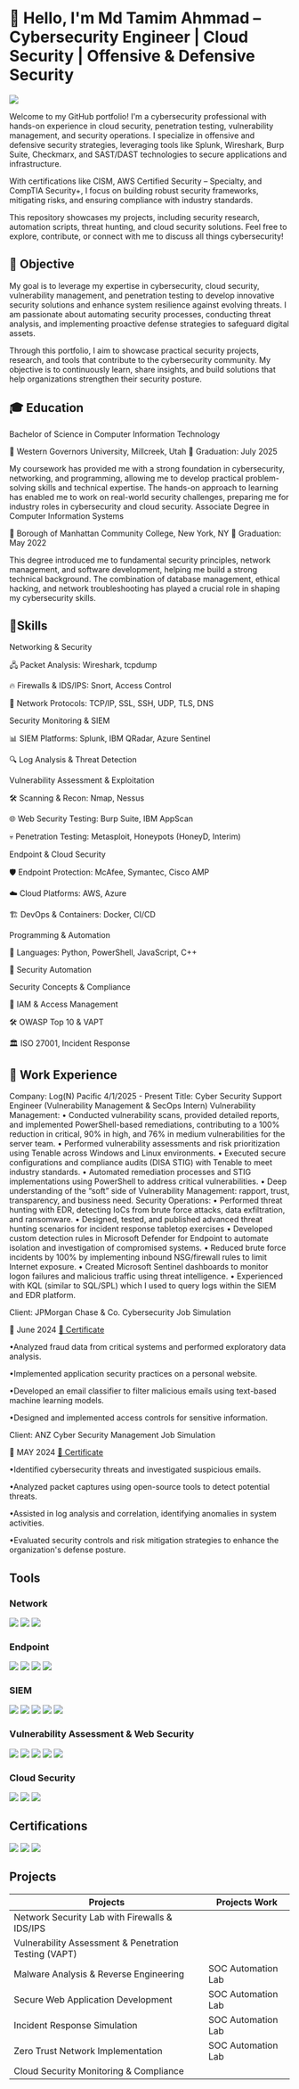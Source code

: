 # 👋 Hello, I'm Md Tamim Ahmmad – Cybersecurity Engineer | Cloud Security | Offensive & Defensive Security

<a href="https://www.linkedin.com/in/md-tamim-/"><img src="https://img.shields.io/badge/-LinkedIn-0072b1?&style=for-the-badge&logo=linkedin&logoColor=white" /></a>

Welcome to my GitHub portfolio! I'm a cybersecurity professional with hands-on experience in cloud security, penetration testing, vulnerability management, and security operations. I specialize in offensive and defensive security strategies, leveraging tools like Splunk, Wireshark, Burp Suite, Checkmarx, and SAST/DAST technologies to secure applications and infrastructure.

With certifications like CISM, AWS Certified Security – Specialty, and CompTIA Security+, I focus on building robust security frameworks, mitigating risks, and ensuring compliance with industry standards.

This repository showcases my projects, including security research, automation scripts, threat hunting, and cloud security solutions. Feel free to explore, contribute, or connect with me to discuss all things cybersecurity!

## 🎯 Objective
My goal is to leverage my expertise in cybersecurity, cloud security, vulnerability management, and penetration testing to develop innovative security solutions and enhance system resilience against evolving threats. I am passionate about automating security processes, conducting threat analysis, and implementing proactive defense strategies to safeguard digital assets.

Through this portfolio, I aim to showcase practical security projects, research, and tools that contribute to the cybersecurity community. My objective is to continuously learn, share insights, and build solutions that help organizations strengthen their security posture.

## 🎓 Education
Bachelor of Science in Computer Information Technology

📍 Western Governors University, Millcreek, Utah
📅 Graduation: July 2025

My coursework has provided me with a strong foundation in cybersecurity, networking, and programming, allowing me to develop practical problem-solving skills and technical expertise. The hands-on approach to learning has enabled me to work on real-world security challenges, preparing me for industry roles in cybersecurity and cloud security.
Associate Degree in Computer Information Systems

📍 Borough of Manhattan Community College, New York, NY
📅 Graduation: May 2022

This degree introduced me to fundamental security principles, network management, and software development, helping me build a strong technical background. The combination of database management, ethical hacking, and network troubleshooting has played a crucial role in shaping my cybersecurity skills.

## 🚀Skills

Networking & Security

  🖧 Packet Analysis: Wireshark, tcpdump
  
  🔥 Firewalls & IDS/IPS: Snort, Access Control
  
  📡 Network Protocols: TCP/IP, SSL, SSH, UDP, TLS, DNS

Security Monitoring & SIEM

  📊 SIEM Platforms: Splunk, IBM QRadar, Azure Sentinel
  
  🔍 Log Analysis & Threat Detection

Vulnerability Assessment & Exploitation

  🛠 Scanning & Recon: Nmap, Nessus
  
  🌐 Web Security Testing: Burp Suite, IBM AppScan
  
  💀 Penetration Testing: Metasploit, Honeypots (HoneyD, Interim)

Endpoint & Cloud Security

  🛡 Endpoint Protection: McAfee, Symantec, Cisco AMP
  
  ☁️ Cloud Platforms: AWS, Azure
  
  🏗 DevOps & Containers: Docker, CI/CD

Programming & Automation

  🐍 Languages: Python, PowerShell, JavaScript, C++
  
  🤖 Security Automation

Security Concepts & Compliance

  🔐 IAM & Access Management
  
  🛠 OWASP Top 10 & VAPT
  
  🏛 ISO 27001, Incident Response
  

## 💼 Work Experience

Company: Log(N) Pacific	                                                                                                                                                                                            4/1/2025 - Present
Title: Cyber Security Support Engineer (Vulnerability Management & SecOps Intern)
Vulnerability Management:
•	Conducted vulnerability scans, provided detailed reports, and implemented PowerShell-based remediations, contributing to a 100% reduction in critical, 90% in high, and 76% in medium vulnerabilities for the server team.
•	Performed vulnerability assessments and risk prioritization using Tenable across Windows and Linux environments.
•	Executed secure configurations and compliance audits (DISA STIG) with Tenable to meet industry standards.
•	Automated remediation processes and STIG implementations using PowerShell to address critical vulnerabilities.
•	Deep understanding of the “soft” side of Vulnerability Management: rapport, trust, transparency, and business need.
Security Operations:
•	Performed threat hunting with EDR, detecting IoCs from brute force attacks, data exfiltration, and ransomware.
•	Designed, tested, and published advanced threat hunting scenarios for incident response tabletop exercises
•	Developed custom detection rules in Microsoft Defender for Endpoint to automate isolation and investigation of compromised systems.
•	Reduced brute force incidents by 100% by implementing inbound NSG/firewall rules to limit Internet exposure.
•	Created Microsoft Sentinel dashboards to monitor logon failures and malicious traffic using threat intelligence.
•	Experienced with KQL (similar to SQL/SPL) which I used to query logs within the SIEM and EDR platform.

Client: JPMorgan Chase & Co. Cybersecurity Job Simulation

📅 June 2024 [📜 Certificate](https://imgur.com/fd1UAGk)

  •Analyzed fraud data from critical systems and performed exploratory data analysis.
  
  •Implemented application security practices on a personal website.
  
  •Developed an email classifier to filter malicious emails using text-based machine learning models.
  
  •Designed and implemented access controls for sensitive information.

Client: ANZ Cyber Security Management Job Simulation

📅 MAY 2024 [📜 Certificate](https://imgur.com/2snnosk)


  •Identified cybersecurity threats and investigated suspicious emails.
  
  •Analyzed packet captures using open-source tools to detect potential threats.
  
  •Assisted in log analysis and correlation, identifying anomalies in system activities.
  
  •Evaluated security controls and risk mitigation strategies to enhance the organization's defense posture.


## Tools


### Network
<div>
    <img src="https://img.shields.io/badge/-Wireshark-1679A7?&style=for-the-badge&logo=Wireshark&logoColor=white" />
    <img src="https://img.shields.io/badge/-tcpdump-5E4CBB?&style=for-the-badge&logoColor=white" />
    <img src="https://img.shields.io/badge/-Snort-FF0000?&style=for-the-badge&logoColor=white" />

</div>

### Endpoint
<div>
    <img src="https://img.shields.io/badge/-Microsoft_Defender_for_Endpoint-00A4EF?&style=for-the-badge&logo=Microsoft&logoColor=white" />
    <img src="https://img.shields.io/badge/-McAfee-C8102E?&style=for-the-badge&logo=McAfee&logoColor=white" />
    <img src="https://img.shields.io/badge/-Symantec-FFCC00?&style=for-the-badge&logo=Symantec&logoColor=black" />
    <img src="https://img.shields.io/badge/-Cisco%20AMP-1BA0D7?&style=for-the-badge&logo=Cisco&logoColor=white" />

</div>

### SIEM
<div>
    <img src="https://img.shields.io/badge/-Microsoft_Sentinel-0078D4?&style=for-the-badge&logo=Microsoft&logoColor=white" />
    <img src="https://img.shields.io/badge/-Splunk-000000?&style=for-the-badge&logo=Splunk&logoColor=white" />
    <img src="https://img.shields.io/badge/-Elastic-005571?&style=for-the-badge&logo=Elastic&logoColor=white" />
    <img src="https://img.shields.io/badge/-IBM%20QRadar-052FAD?&style=for-the-badge&logo=IBM&logoColor=white" />
    <img src="https://img.shields.io/badge/-Azure%20Sentinel-0078D4?&style=for-the-badge&logo=MicrosoftAzure&logoColor=white" />
</div>

### Vulnerability Assessment & Web Security
<div>
    <img src="https://img.shields.io/badge/-Nmap-004B87?&style=for-the-badge&logoColor=white" />
    <img src="https://img.shields.io/badge/-Nessus-0095D5?&style=for-the-badge&logoColor=white" />
    <img src="https://img.shields.io/badge/-Burp%20Suite-FF6F00?&style=for-the-badge&logoColor=white" />
    <img src="https://img.shields.io/badge/-Metasploit-1572B6?&style=for-the-badge&logoColor=white" />
    <img src="https://img.shields.io/badge/-IBM%20App%20Scan-052FAD?&style=for-the-badge&logo=IBM&logoColor=white" />

</div>

### Cloud Security
<div>
    <img src="https://img.shields.io/badge/-AWS-232F3E?&style=for-the-badge&logo=AmazonAWS&logoColor=white" />
    <img src="https://img.shields.io/badge/-Azure-0078D4?&style=for-the-badge&logo=MicrosoftAzure&logoColor=white" />
    <img src="https://img.shields.io/badge/-Docker-2496ED?&style=for-the-badge&logo=Docker&logoColor=white" />
</div>


## Certifications

<div>
<a href="https://imgur.com/YOdq3yp"><img src="https://img.shields.io/badge/-Security%2B-FF0000?&style=for-the-badge&logo=CompTIA&logoColor=white" /></a>
<a href="https://imgur.com/SFMusQ3"><img src="https://img.shields.io/badge/-AWS%20Security%20Specialty-232F3E?&style=for-the-badge&logo=AmazonAWS&logoColor=white" /></a>
<a href="https://imgur.com/ELtCzgf"><img src="https://img.shields.io/badge/-CISM-005F5F?&style=for-the-badge&logo=ISACA&logoColor=white" /></a>
</div>

## Projects
| Projects                                              | Projects Work              |
|-------------------------------------------------------|----------------------------|
| Network Security Lab with Firewalls & IDS/IPS         | 
| Vulnerability Assessment & Penetration Testing (VAPT) | 
| Malware Analysis & Reverse Engineering                | SOC Automation Lab|
| Secure Web Application Development                    | SOC Automation Lab|
| Incident Response Simulation                          | SOC Automation Lab|
| Zero Trust Network Implementation                     | SOC Automation Lab|
| Cloud Security Monitoring & Compliance                |
